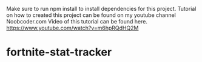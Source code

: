 Make sure to run npm install to install dependencies for this project.
Tutorial on how to created this project can be found on my youtube channel Noobcoder.com
Video of this tutorial can be found here. 
https://www.youtube.com/watch?v=m6hpRQdHQ2M

# fortnite-stat-tracker
